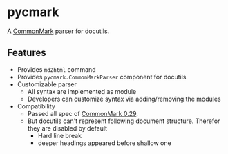 # pycmark

A [CommonMark](https://commonmark.org/) parser for docutils.

## Features

* Provides `md2html` command
* Provides `pycmark.CommonMarkParser` component for docutils
* Customizable parser
  * All syntax are implemented as module
  * Developers can customize syntax via adding/removing the modules
* Compatibility
  * Passed all spec of [CommonMark 0.29](https://spec.commonmark.org/0.29/).
  * But docutils can't represent following document structure. Therefor they are disabled by default
    * Hard line break
    * deeper headings appeared before shallow one

